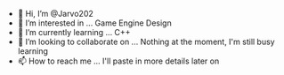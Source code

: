 - 👋 Hi, I’m @Jarvo202
- 👀 I’m interested in ... Game Engine Design
- 🌱 I’m currently learning ... C++
- 💞️ I’m looking to collaborate on ... Nothing at the moment, I'm still busy learning
- 📫 How to reach me ... I'll paste in more details later on

<!---
Jarvo202/Jarvo202 is a ✨ special ✨ repository because its `README.md` (this file) appears on your GitHub profile.
You can click the Preview link to take a look at your changes.
--->
